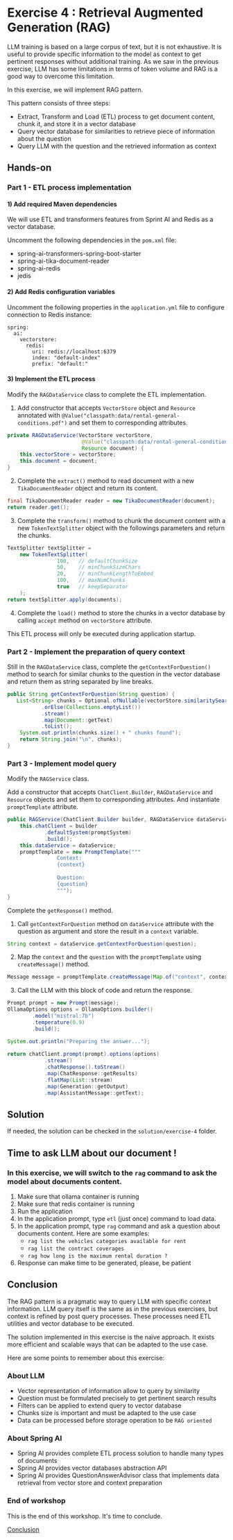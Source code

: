 # Exercise 4 : Retrieval Augmented Generation (RAG)

LLM training is based on a large corpus of text, but it is not exhaustive.
It is useful to provide specific information to the model as context to get pertinent responses without additional training.
As we saw in the previous exercise, LLM has some limitations in terms of token volume and RAG is a good way to overcome this limitation.

In this exercise, we will implement RAG pattern. 

This pattern consists of three steps:
- Extract, Transform and Load (ETL) process to get document content, chunk it, and store it in a vector database
- Query vector database for similarities to retrieve piece of information about the question
- Query LLM with the question and the retrieved information as context

## Hands-on

### Part 1 - ETL process implementation

#### 1) Add required Maven dependencies

We will use ETL and transformers features from Sprint AI and Redis as a vector database.

Uncomment the following dependencies in the `pom.xml` file:

- spring-ai-transformers-spring-boot-starter
- spring-ai-tika-document-reader
- spring-ai-redis
- jedis

#### 2) Add Redis configuration variables

Uncomment the following properties in the `application.yml` file to configure connection to Redis instance:

```properties
spring:
  ai:
    vectorstore:
      redis:
        uri: redis://localhost:6379
        index: "default-index"
        prefix: "default:"
```

#### 3) Implement the ETL process

Modify the `RAGDataService` class to complete the ETL implementation.

1. Add constructor that accepts `VectorStore` object and `Resource` annotated with `@Value("classpath:data/rental-general-conditions.pdf")` and set them to corresponding attributes.

```java
private RAGDataService(VectorStore vectorStore,
                        @Value("classpath:data/rental-general-conditions.pdf")
                        Resource document) {
    this.vectorStore = vectorStore;
    this.document = document;
}
```

2. Complete the `extract()` method to read document with a new `TikaDocumentReader` object and return its content.

```java
final TikaDocumentReader reader = new TikaDocumentReader(document);
return reader.get();
```

3. Complete the `transform()` method to chunk the document content with a new `TokenTextSplitter` object with the followings parameters and return the chunks.

```java
TextSplitter textSplitter = 
    new TokenTextSplitter(
                100,   // defaultChunkSize
                50,    // minChunkSizeChars
                20,    // minChunkLengthToEmbed
                100,   // maxNumChunks
                true   // keepSeparator
    );
return textSplitter.apply(documents);
```

4. Complete the `load()` method to store the chunks in a vector database by calling `accept` method on `vectorStore` attribute.

This ETL process will only be executed during application startup.

### Part 2 - Implement the preparation of query context

Still in the `RAGDataService` class, complete the `getContextForQuestion()` method to search for similar chunks to the question in the vector database and return them as string separated by line breaks.

```java
public String getContextForQuestion(String question) {
   List<String> chunks = Optional.ofNullable(vectorStore.similaritySearch(question))
           .orElse(Collections.emptyList())
           .stream()
           .map(Document::getText)
           .toList();
    System.out.println(chunks.size() + " chunks found");
    return String.join("\n", chunks);
}
```

### Part 3 - Implement model query

Modify the `RAGService` class.

Add a constructor that accepts `ChatClient.Builder`, `RAGDataService` and `Resource` objects and set them to corresponding attributes.
And instantiate `promptTemplate` attribute.

```java
public RAGService(ChatClient.Builder builder, RAGDataService dataService, @Value("classpath:/prompt-system.md") Resource promptSystem) {
    this.chatClient = builder
            .defaultSystem(promptSystem)
            .build();
    this.dataService = dataService;
    promptTemplate = new PromptTemplate("""
                Context:
                {context}
                
                Question:
                {question}
                """);
}
```

Complete the `getResponse()` method.

1. Call `getContextForQuestion` method on `dataService` attribute with the question as argument and store the result in a `context` variable.

```java
String context = dataService.getContextForQuestion(question);
```

2. Map the `context` and the `question` with the `promptTemplate` using `createMessage()` method.

```java
Message message = promptTemplate.createMessage(Map.of("context", context, "question", question));
```

3. Call the LLM with this block of code and return the response.

```java
Prompt prompt = new Prompt(message);
OllamaOptions options = OllamaOptions.builder()
        .model("mistral:7b")
        .temperature(0.9)
        .build();

System.out.println("Preparing the answer...");
                
return chatClient.prompt(prompt).options(options)
            .stream()
            .chatResponse().toStream()
            .map(ChatResponse::getResults)
            .flatMap(List::stream)
            .map(Generation::getOutput)
            .map(AssistantMessage::getText);
```

## Solution

If needed, the solution can be checked in the `solution/exercise-4` folder.

## Time to ask LLM about our document !

### In this exercise, we will switch to the `rag` command to ask the model about documents content.

1. Make sure that ollama container is running
2. Make sure that redis container is running
3. Run the application
4. In the application prompt, type `etl` (just once) command to load data.
5. In the application prompt, type `rag` command and ask a question about documents content. Here are some examples:
    - `rag list the vehicles categories available for rent`
    - `rag list the contract coverages`
    - `rag how long is the maximum rental duration ?`
6. Response can make time to be generated, please, be patient

## Conclusion

The RAG pattern is a pragmatic way to query LLM with specific context information.
LLM query itself is the same as in the previous exercises, but context is refined by post query processes.
These processes need ETL utilities and vector database to be executed.

The solution implemented in this exercise is the naïve approach.
It exists more efficient and scalable ways that can be adapted to the use case.

Here are some points to remember about this exercise:

### About LLM

- Vector representation of information allow to query by similarity
- Question must be formulated precisely to get pertinent search results
- Filters can be applied to extend query to vector database
- Chunks size is important and must be adapted to the use case
- Data can be processed before storage operation to be `RAG oriented`

### About Spring AI

- Spring AI provides complete ETL process solution to handle many types of documents
- Spring AI provides vector databases abstraction API
- Spring AI provides QuestionAnswerAdvisor class that implements data retrieval from vector store and context preparation 

### End of workshop

This is the end of this workshop. It's time to conclude.

[Conclusion](conclusion.md)
